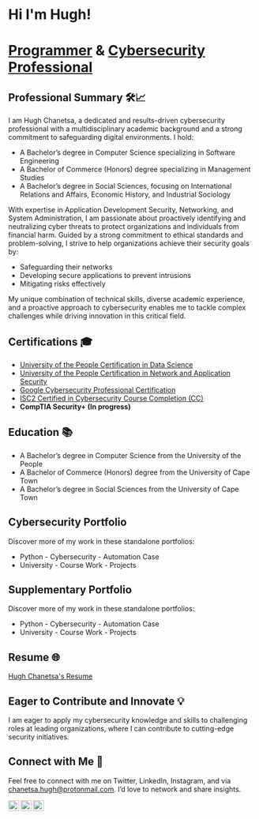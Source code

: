 # Hi I'm Hugh!

# [Programmer](https://github.com/Hugh-Kumbi) & [Cybersecurity Professional](www.linkedin.com/in/hugh-chanetsa)

## Professional Summary 🛠️📈

I am Hugh Chanetsa, a dedicated and results-driven cybersecurity professional with a multidisciplinary academic background and a strong commitment to safeguarding digital environments. I hold:

- A Bachelor’s degree in Computer Science specializing in Software Engineering
- A Bachelor of Commerce (Honors) degree specializing in Management Studies
- A Bachelor’s degree in Social Sciences, focusing on International Relations and Affairs, Economic History, and Industrial Sociology

With expertise in Application Development Security, Networking, and System Administration, I am passionate about proactively identifying and neutralizing cyber threats to protect organizations and individuals from financial harm. Guided by a strong commitment to ethical standards and problem-solving, I strive to help organizations achieve their security goals by:

- Safeguarding their networks
- Developing secure applications to prevent intrusions
- Mitigating risks effectively

My unique combination of technical skills, diverse academic experience, and a proactive approach to cybersecurity enables me to tackle complex challenges while driving innovation in this critical field.

## Certifications 🎓

- [University of the People Certification in Data Science](https://www.linkedin.com/in/hugh-chanetsa/details/certifications/1732157734259/single-media-viewer/?profileId=ACoAAA4wpmsBE0AM4FOGmyFGsDMQSnU9de47QkI)
- [University of the People Certification in Network and Application Security](https://www.linkedin.com/in/hugh-chanetsa/details/certifications/1735599179427/single-media-viewer/?profileId=ACoAAA4wpmsBE0AM4FOGmyFGsDMQSnU9de47QkI)
- [Google Cybersecurity Professional Certification](https://www.coursera.org/account/accomplishments/specialization/DTARLY81OKPO)
- [ISC2 Certified in Cybersecurity Course Completion (CC)](https://www.linkedin.com/in/hugh-chanetsa/details/certifications/1739398720272/single-media-viewer/?profileId=ACoAAA4wpmsBE0AM4FOGmyFGsDMQSnU9de47QkI)
- **CompTIA Security+ (In progress)**

## Education 📚

- A Bachelor’s degree in Computer Science from the University of the People
- A Bachelor of Commerce (Honors) degree from the University of Cape Town
- A Bachelor’s degree in Social Sciences from the University of Cape Town

## Cybersecurity Portfolio
Discover more of my work in these standalone portfolios:

- Python - Cybersecurity - Automation Case
- University - Course Work - Projects

## Supplementary Portfolio
Discover more of my work in these standalone portfolios:

- Python - Cybersecurity - Automation Case
- University - Course Work - Projects

## Resume 🌐
[Hugh Chanetsa's Resume](https://drive.proton.me/urls/053QSG9DVW#KAYpvzqwlhLZ)

## Eager to Contribute and Innovate 💡

I am eager to apply my cybersecurity knowledge and skills to challenging roles at leading organizations, where I can contribute to cutting-edge security initiatives.
 
## Connect with Me 🤳

Feel free to connect with me on Twitter, LinkedIn, Instagram, and via chanetsa.hugh@protonmail.com. I’d love to network and share insights.

[<img align="left" alt="HughChanetsa | Twitter" width="22px" src="https://cdn.jsdelivr.net/npm/simple-icons@v3/icons/twitter.svg" />][twitter]
[<img align="left" alt="HughChanetsa | LinkedIn" width="22px" src="https://cdn.jsdelivr.net/npm/simple-icons@v3/icons/linkedin.svg" />][linkedin]
[<img align="left" alt="HughChanetsa | Instagram" width="22px" src="https://cdn.jsdelivr.net/npm/simple-icons@v3/icons/instagram.svg" />][instagram]

[twitter]: https://twitter.com/hugh_chanetsa
[linkedin]: https://linkedin.com/in/hugh-chanetsa
[instagram]: https://www.instagram.com/hugh_kumbi
